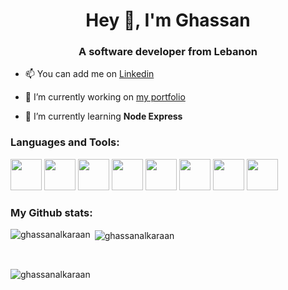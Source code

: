 <h1 align="center">Hey 👋, I'm Ghassan</h1>
<h3 align="center">A software developer from Lebanon</h3>

- 📫 You can add me on [Linkedin](https://www.linkedin.com/in/ghassan-alkaraan)

- 🔭 I’m currently working on [my portfolio](http://github.com/GhassanAlKaraan/portfolio)

- 🌱 I’m currently learning **Node Express**

<h3 align="left">Languages and Tools:</h3>
<p align="left">
<img width="50" height="50" src="https://cdn.jsdelivr.net/gh/devicons/devicon@latest/icons/flutter/flutter-original.svg" /> 
<img width="50" height="50" src="https://cdn.jsdelivr.net/gh/devicons/devicon@latest/icons/dart/dart-original.svg" /> 
<img width="50" height="50" src="https://cdn.jsdelivr.net/gh/devicons/devicon@latest/icons/nodejs/nodejs-original-wordmark.svg" /> 
<img width="50" height="50" src="https://cdn.jsdelivr.net/gh/devicons/devicon@latest/icons/javascript/javascript-original.svg" /> 
<img width="50" height="50" src="https://cdn.jsdelivr.net/gh/devicons/devicon@latest/icons/python/python-original.svg" /> 
<img width="50" height="50" src="https://cdn.jsdelivr.net/gh/devicons/devicon@latest/icons/firebase/firebase-original.svg" /> 
<img width="50" height="50" src="https://cdn.jsdelivr.net/gh/devicons/devicon@latest/icons/mongodb/mongodb-original-wordmark.svg" /> 
<img width="50" height="50" src="https://cdn.jsdelivr.net/gh/devicons/devicon@latest/icons/mysql/mysql-plain-wordmark.svg" />
</p>

<h3 align="left">My Github stats:</h3>
<p><img align="left" src="https://github-readme-stats.vercel.app/api/top-langs?username=ghassanalkaraan&show_icons=true&title_color=3382ed&text_color=ffffff&icon_color=0891b2&bg_color=171717&hide_border=true&locale=en&layout=compact" alt="ghassanalkaraan" /></p>

<p>&nbsp;<img align="center" src="https://github-readme-stats.vercel.app/api?username=ghassanalkaraan&hide=issues,contribs&title_color=3382ed&text_color=ffffff&icon_color=0891b2&bg_color=171717&hide_border=true&count_private=true&langs_count=4&show_icons=true&locale=en" alt="ghassanalkaraan" /></p>
<br>
<p><img align="center" src="https://github-readme-streak-stats.herokuapp.com/?user=ghassanalkaraan&theme=dark" alt="ghassanalkaraan" /></p>
